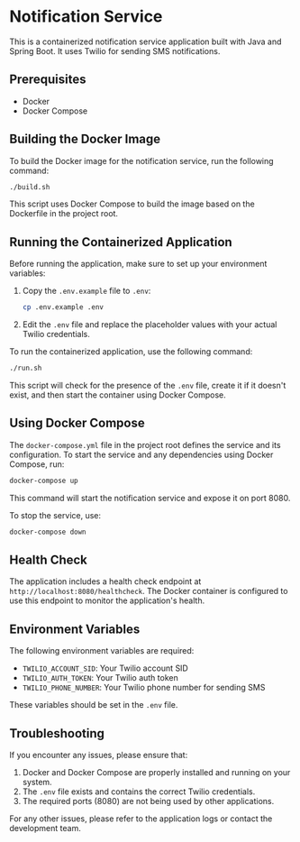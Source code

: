 # Notification Service

This is a containerized notification service application built with Java and Spring Boot. It uses Twilio for sending SMS notifications.

## Prerequisites

- Docker
- Docker Compose

## Building the Docker Image

To build the Docker image for the notification service, run the following command:

```bash
./build.sh
```

This script uses Docker Compose to build the image based on the Dockerfile in the project root.

## Running the Containerized Application

Before running the application, make sure to set up your environment variables:

1. Copy the `.env.example` file to `.env`:
   ```bash
   cp .env.example .env
   ```

2. Edit the `.env` file and replace the placeholder values with your actual Twilio credentials.

To run the containerized application, use the following command:

```bash
./run.sh
```

This script will check for the presence of the `.env` file, create it if it doesn't exist, and then start the container using Docker Compose.

## Using Docker Compose

The `docker-compose.yml` file in the project root defines the service and its configuration. To start the service and any dependencies using Docker Compose, run:

```bash
docker-compose up
```

This command will start the notification service and expose it on port 8080.

To stop the service, use:

```bash
docker-compose down
```

## Health Check

The application includes a health check endpoint at `http://localhost:8080/healthcheck`. The Docker container is configured to use this endpoint to monitor the application's health.

## Environment Variables

The following environment variables are required:

- `TWILIO_ACCOUNT_SID`: Your Twilio account SID
- `TWILIO_AUTH_TOKEN`: Your Twilio auth token
- `TWILIO_PHONE_NUMBER`: Your Twilio phone number for sending SMS

These variables should be set in the `.env` file.

## Troubleshooting

If you encounter any issues, please ensure that:

1. Docker and Docker Compose are properly installed and running on your system.
2. The `.env` file exists and contains the correct Twilio credentials.
3. The required ports (8080) are not being used by other applications.

For any other issues, please refer to the application logs or contact the development team.
